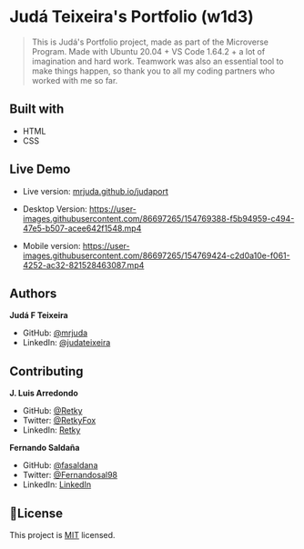 # Judá Teixeira's Portfolio (w1d3)
> This is Judá's Portfolio project, made as part of the Microverse Program.
> Made with Ubuntu 20.04 + VS Code 1.64.2 + a lot of imagination and hard work.
> Teamwork was also an essential tool to make things happen, so thank you to all my coding partners who worked with me so far.

## Built with
- HTML
- CSS

## Live Demo
- Live version: [mrjuda.github.io/judaport](https://mrjuda.github.io/judaport)
- Desktop Version:
https://user-images.githubusercontent.com/86697265/154769388-f5b94959-c494-47e5-b507-acee642f1548.mp4

- Mobile version:
https://user-images.githubusercontent.com/86697265/154769424-c2d0a10e-f061-4252-ac32-821528463087.mp4




## Authors
**Judá F Teixeira**
- GitHub: [@mrjuda](https://github.com/mrjuda)
- LinkedIn: [@judateixeira](https://www.linkedin.com/in/judateixeira)

## Contributing
**J. Luis Arredondo**
- GitHub: [@Retky](https://github.com/Retky "J. Luis Arredondo GitHub")
- Twitter: [@RetkyFox](https://twitter.com/retkyFox "J. Luis Arredondo Twitter")
- LinkedIn: [Retky](https://www.linkedin.com/in/Retky "J. Luis Arredondo LinkedIn")

**Fernando Saldaña**
- GitHub: [@fasaldana](https://github.com/fasaldana)
- Twitter: [@Fernandosal98](https://twitter.com/Fernandosal98)
- LinkedIn: [LinkedIn](https://www.linkedin.com/in/fernando-saldana-8bbb89228/)

## 📝License
This project is [MIT](https://github.com/mrjuda/judaport/blob/main/LICENSE) licensed.
